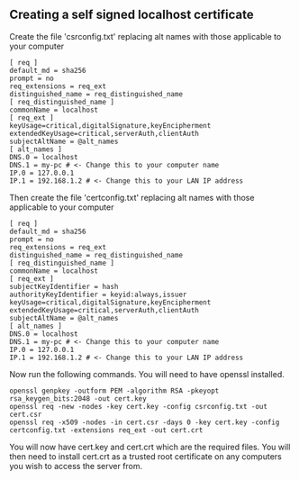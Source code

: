 ## Creating a self signed localhost certificate

Create the file 'csrconfig.txt' replacing alt names with those applicable to your computer


```
[ req ]
default_md = sha256
prompt = no
req_extensions = req_ext
distinguished_name = req_distinguished_name
[ req_distinguished_name ]
commonName = localhost
[ req_ext ]
keyUsage=critical,digitalSignature,keyEncipherment
extendedKeyUsage=critical,serverAuth,clientAuth
subjectAltName = @alt_names
[ alt_names ]
DNS.0 = localhost
DNS.1 = my-pc # <- Change this to your computer name
IP.0 = 127.0.0.1
IP.1 = 192.168.1.2 # <- Change this to your LAN IP address
```

Then create the file 'certconfig.txt' replacing alt names with those applicable to your computer
```
[ req ]
default_md = sha256
prompt = no
req_extensions = req_ext
distinguished_name = req_distinguished_name
[ req_distinguished_name ]
commonName = localhost
[ req_ext ]
subjectKeyIdentifier = hash
authorityKeyIdentifier = keyid:always,issuer
keyUsage=critical,digitalSignature,keyEncipherment
extendedKeyUsage=critical,serverAuth,clientAuth
subjectAltName = @alt_names
[ alt_names ]
DNS.0 = localhost
DNS.1 = my-pc # <- Change this to your computer name
IP.0 = 127.0.0.1
IP.1 = 192.168.1.2 # <- Change this to your LAN IP address
```
Now run the following commands. You will need to have openssl installed.
``` 
openssl genpkey -outform PEM -algorithm RSA -pkeyopt rsa_keygen_bits:2048 -out cert.key
openssl req -new -nodes -key cert.key -config csrconfig.txt -out cert.csr
openssl req -x509 -nodes -in cert.csr -days 0 -key cert.key -config certconfig.txt -extensions req_ext -out cert.crt
```
You will now have cert.key and cert.crt which are the required files. You will then need to install cert.crt as a trusted root certificate on any computers you wish to access the server from.   